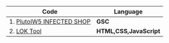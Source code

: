 | Code                                                                                              | Language                     |
| ------------------------------------------------------------------------------------------------- | ---------------------------- |
| 1. [PlutoIW5 INFECTED SHOP](https://github.com/AmoAlireza/plutoiw5-inf-shop)                      | **GSC**                      |
| 2. [LOK Tool](https://github.com/AmoAlireza/AmoAlireza.github.io)                                 | **HTML,CSS,JavaScript**      |

